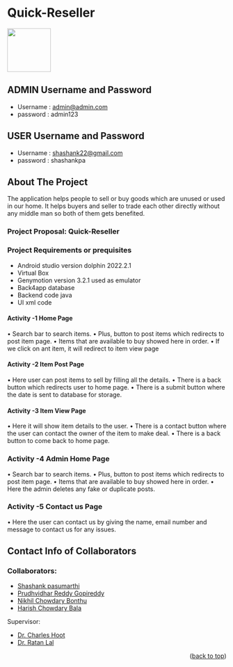 # Quick-Reseller
<a name="readme-top"></a>

<img src="C:\Users\s547089\AndroidStudioProjects\Quick-Reseller\app\src\main\res\qr-logo.png" width="100px" height="100">



<!-- USERNAME AND PASSWORD -->
## ADMIN Username and Password
* Username : admin@admin.com
* password : admin123
## USER Username and Password
* Username : shashank22@gmail.com
* password : shashankpa

<!-- ABOUT THE PROJECT -->
## About The Project
The application helps people to sell or buy goods which are unused or used in our home. It helps buyers and seller to trade each other directly without any middle man so both of them gets benefited.

### Project Proposal: Quick-Reseller

### Project Requirements or prequisites
* Android studio version dolphin 2022.2.1
* Virtual Box
* Genymotion version 3.2.1 used as emulator
* Back4app database
* Backend code java
* UI xml code

#### Activity -1 Home Page
•	Search bar to search items.
•	Plus, button to post items which redirects to post item page.
•	Items that are available to buy showed here in order.
•	If we click on ant item, it will redirect to item view page

#### Activity -2 Item Post Page
•	Here user can post items to sell by filling all the details.
•	There is a back button which redirects user to home page.
•	There is a submit button where the date is sent to database for storage.

#### Activity -3 Item View Page
•	Here it will show item details to the user. 
•	There is a contact button where the user can contact the owner of the item to make deal.
•	There is a back button to come back to home page.

### Activity -4 Admin Home Page
•	Search bar to search items.
•	Plus, button to post items which redirects to post item page.
•	Items that are available to buy showed here in order.
•	Here the admin deletes any fake or duplicate posts.

### Activity -5 Contact us Page
	
•	Here the user can contact us by giving the name, email number and message to contact us for any issues.



<!-- CONTACT INFO -->
## Contact Info of Collaborators

### Collaborators:
* [Shashank pasumarthi](https://github.com/shashank2514)
* [Prudhvidhar Reddy Gopireddy](https://github.com/prudhvidhar18)
* [Nikhil Chowdary Bonthu](https://github.com/nikchowdary)
* [Harish Chowdary Bala](https://github.com/Harish6600)

Supervisor:
* [Dr. Charles Hoot](https://github.com/Charles-Hoot)
* [Dr. Ratan Lal](https://github.com/rlal/ratanlal@gmail.com)

<p align="right">(<a href="#readme-top">back to top</a>)</p>
